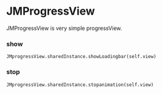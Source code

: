 

# JMProgressView

JMProgressView is very simple progressView.


### show
```
JMprogressView.sharedInstance.showLoadingbar(self.view)
```
### stop
```
JMprogressView.sharedInstance.stopanimation(self.view)
```
